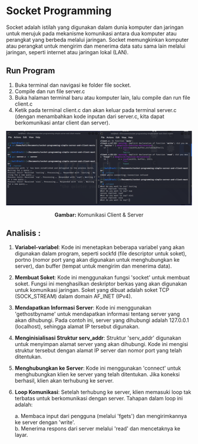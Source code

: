# Socket Programming
<p>Socket adalah istilah yang digunakan dalam dunia komputer dan jaringan untuk merujuk pada mekanisme komunikasi antara dua komputer atau perangkat yang berbeda melalui jaringan. Socket memungkinkan komputer atau perangkat untuk mengirim dan menerima data satu sama lain melalui jaringan, seperti internet atau jaringan lokal (LAN).</p>

## Run Program
1. Buka terminal dan navigasi ke folder file socket.
2. Compile dan run file server.c
3. Buka halaman terminal baru atau komputer lain, lalu compile dan run file client.c
4. Ketik pada terminal client.c dan akan keluar pada terminal server.c (dengan menambahkan kode inputan dari server.c, kita dapat berkomunikasi antar client dan server).

<div align="center">
<img src="./assets/socket.png">
<p><strong>Gambar:</strong> Komunikasi Client & Server</p>
</div>

## Analisis :
1. **Variabel-variabel**: Kode ini menetapkan beberapa variabel yang akan digunakan dalam program, seperti sockfd (file descriptor untuk soket), portno (nomor port yang akan digunakan untuk menghubungkan ke server), dan buffer (tempat untuk mengirim dan menerima data).

2. **Membuat Soket**: Kode ini menggunakan fungsi 'socket' untuk membuat soket. Fungsi ini menghasilkan deskriptor berkas yang akan digunakan untuk komunikasi jaringan. Soket yang dibuat adalah soket TCP (SOCK_STREAM) dalam domain AF_INET (IPv4).

3. **Mendapatkan Informasi Server**: Kode ini menggunakan 'gethostbyname' untuk mendapatkan informasi tentang server yang akan dihubungi. Pada contoh ini, server yang dihubungi adalah 127.0.0.1 (localhost), sehingga alamat IP tersebut digunakan.

4. **Menginisialisasi Struktur serv_addr**: Struktur 'serv_addr' digunakan untuk menyimpan alamat server yang akan dihubungi. Kode ini mengisi struktur tersebut dengan alamat IP server dan nomor port yang telah ditentukan.

5. **Menghubungkan ke Server**: Kode ini menggunakan 'connect' untuk menghubungkan klien ke server yang telah ditentukan. Jika koneksi berhasil, klien akan terhubung ke server.

6. **Loop Komunikasi**: Setelah terhubung ke server, klien memasuki loop tak terbatas untuk berkomunikasi dengan server. Tahapan dalam loop ini adalah:

      a. Membaca input dari pengguna (melalui 'fgets') dan mengirimkannya ke server dengan 'write'. <br/>
      b. Menerima respons dari server melalui 'read' dan mencetaknya ke layar.